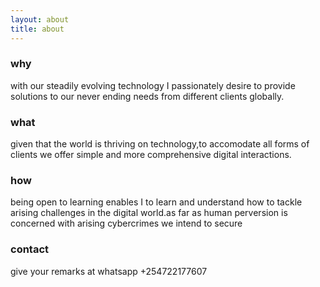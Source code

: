 ```yaml
---
layout: about
title: about
---
```


### why
with our steadily evolving technology I passionately desire to provide solutions to our never ending needs from different clients globally.

### what
given that the world is thriving on technology,to accomodate all forms of clients we offer simple and more comprehensive digital interactions.

### how
being open to learning enables I to learn and understand how to tackle arising challenges in the digital world.as far as human perversion is concerned with arising cybercrimes we intend to  secure 

### contact
give your remarks at whatsapp +254722177607


